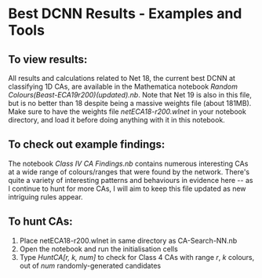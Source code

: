 # Best DCNN Results - Examples and Tools

## To view results:
All results and calculations related to Net 18, the current best DCNN at classifying 1D CAs, are available in the Mathematica notebook _Random Colours(Beast-ECA19r200)(updated).nb_.  Note that Net 19 is also in this file, but is no better than 18 despite being a massive weights file (about 181MB).  Make sure to have the weights file _netECA18-r200.wlnet_ in your notebook directory, and load it before doing anything with it in this notebook.

## To check out example findings:

The notebook _Class IV CA Findings.nb_ contains numerous interesting CAs at a wide range of colours/ranges that were found by the network.  There's quite a variety of interesting patterns and behaviours in evidence here -- as I continue to hunt for more CAs, I will aim to keep this file updated as new intriguing rules appear.

## To hunt CAs:
1. Place netECA18-r200.wlnet in same directory as CA-Search-NN.nb
2. Open the notebook and run the initialisation cells
3. Type _HuntCA[r, k, num]_ to check for Class 4 CAs with range _r_, _k_ colours, out of _num_ randomly-generated candidates
